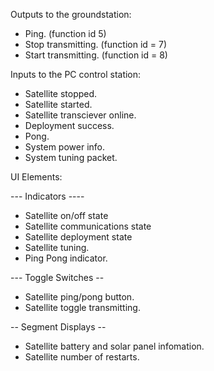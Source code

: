 Outputs to the groundstation:
- Ping. (function id 5)
- Stop transmitting. (function id = 7)
- Start transmitting. (function id = 8)

Inputs to the PC control station:
- Satellite stopped.
- Satellite started.
- Satellite transciever online.
- Deployment success.
- Pong.
- System power info.
- System tuning packet.





UI Elements:

--- Indicators ----
- Satellite on/off state
- Satellite communications state
- Satellite deployment state
- Satellite tuning.
- Ping Pong indicator.

--- Toggle Switches --
- Satellite ping/pong button.
- Satellite toggle transmitting.

-- Segment Displays --
- Satellite battery and solar panel infomation.
- Satellite number of restarts.